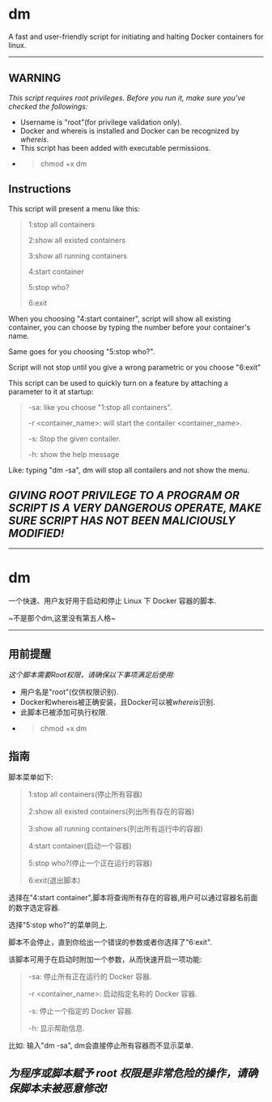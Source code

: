 # dm
A fast and user-friendly script for initiating and halting Docker containers for linux.

---

## **WARNING**

*This script requires root privileges. Before you run it, make sure you've checked the followings:*
 
  + Username is "root"(for privilege validation only).
  + Docker and whereis is installed and Docker can be recognized by *whereis*.
  + This script has been added with executable permissions.
  + > chmod +x dm

## **Instructions**

This script will present a menu like this:
> 1:stop all containers
> 
> 2:show all existed containers
> 
> 3:show all running containers
> 
> 4:start container
> 
> 5:stop who?
> 
> 6:exit

When you choosing "4:start container", script will show all existing container, you can choose by typing the number before your container's name.

Same goes for you choosing "5:stop who?".

Script will not stop until you give a wrong parametric or you choose "6:exit"

This script can be used to quickly turn on a feature by attaching a parameter to it at startup:

>-sa: like you choose "1:stop all containers".
>
>-r <container_name>: will start the contailer <container_name>.
>
>-s: Stop the given contailer.
>
>-h: show the help message
>
Like: typing "dm -sa", dm will stop all contailers and not show the menu.

## ***GIVING ROOT PRIVILEGE TO A PROGRAM OR SCRIPT IS A VERY DANGEROUS OPERATE, MAKE SURE SCRIPT HAS NOT BEEN MALICIOUSLY MODIFIED!***

---

# dm
一个快速、用户友好用于启动和停止 Linux 下 Docker 容器的脚本.

~不是那个dm,这里没有第五人格~

---

## **用前提醒**

*这个脚本需要Root权限，请确保以下事项满足后使用:*
 
  + 用户名是"root"(仅供权限识别).
  + Docker和whereis被正确安装，且Docker可以被*whereis*识别.
  + 此脚本已被添加可执行权限.
  + >chmod +x dm

## **指南**

脚本菜单如下:
> 1:stop all containers(停止所有容器)
> 
> 2:show all existed containers(列出所有存在的容器)
> 
> 3:show all running containers(列出所有运行中的容器)
> 
> 4:start container(启动一个容器)
> 
> 5:stop who?(停止一个正在运行的容器)
> 
> 6:exit(退出脚本)

选择在"4:start container",脚本将查询所有存在的容器,用户可以通过容器名前面的数字选定容器.

选择"5:stop who?"的菜单同上.

脚本不会停止，直到你给出一个错误的参数或者你选择了"6:exit".

该脚本可用于在启动时附加一个参数，从而快速开启一项功能:

>-sa: 停止所有正在运行的 Docker 容器.
>
>-r <container_name>: 启动指定名称的 Docker 容器.
>
>-s: 停止一个指定的 Docker 容器.
>
>-h: 显示帮助信息.
>
比如: 输入"dm -sa", dm会直接停止所有容器而不显示菜单.

## ***为程序或脚本赋予 root 权限是非常危险的操作，请确保脚本未被恶意修改!***
